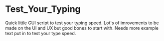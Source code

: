 # Test_Your_Typing
Quick little GUI script to test your typing speed. 
Lot's of imrovements to be made on the UI and UX but good bones to start with.
Needs more example text put in to test your type speed.
